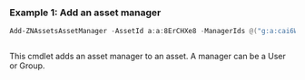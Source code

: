 ### Example 1: Add an asset manager
```powershell
Add-ZNAssetsAssetManager -AssetId a:a:8ErCHXe8 -ManagerIds @("g:a:cai6Wuyd")
```

```output

```

This cmdlet adds an asset manager to an asset. A manager can be a User or Group.